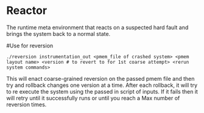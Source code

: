 # Reactor

The runtime meta environment that reacts on a suspected hard fault and brings
the system back to a normal state.

#Use for reversion

```
./reversion instrumentation_out <pmem_file of crashed system> <pmem layout name> <version # to revert to for 1st coarse attempt> <rerun system commands>
```

This will enact coarse-grained reversion on the passed pmem file and then try and rollback changes
one version at a time. After each rollback, it will try to re execute the system using the passed in script of inputs.
If it fails then it will retry until it successfully runs or until you reach a Max number of reversion times.

